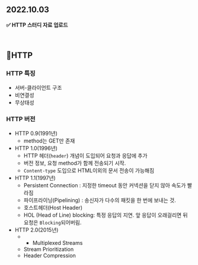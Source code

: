 ## 2022.10.03

**✅ HTTP 스터디 자료 업로드**

<br>

## 🌱HTTP

### HTTP 특징

- 서버-클라이언트 구조
- 비연결성
- 무상태성


### HTTP 버전

- HTTP 0.9(1991년)
    - method는 GET만 존재
- HTTP 1.0(1996년)
    - HTTP 헤더(`header`) 개념이 도입되어 요청과 응답에 추가
    - 버전 정보, 요청 method가 함께 전송되기 시작.
    - `Content-type` 도입으로 HTML이외의 문서 전송이 가능해짐
- HTTP 1.1(1997년)
     - Persistent Connection : 지정한 timeout 동안 커넥션을 닫지 않아 속도가 빨라짐
    - 파이프라이닝(Pipelining) : 송신자가 다수의 패킷을 한 번에 보내는 것.
    - 호스트헤더(Host Header)
    - HOL (Head of Line) blocking: 특정 응답의 지연. 앞 응답이 오래걸리면 뒤 요청은 `Blocking`되어버림.
- HTTP 2.0(2015년)
    - - Multiplexed Streams
    - Stream Prioritization 
    - Header Compression

